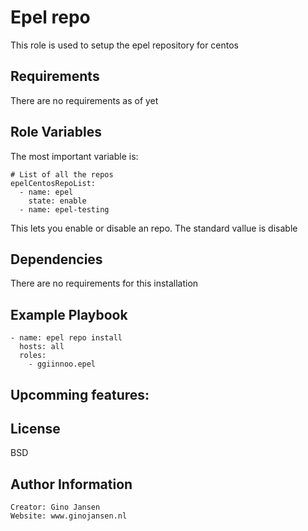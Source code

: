 Epel repo
=========

This role is used to setup the epel repository for centos

Requirements
------------

There are no requirements as of yet

Role Variables
--------------

The most important variable is:

```
# List of all the repos
epelCentosRepoList:
  - name: epel
    state: enable
  - name: epel-testing
```

This lets you enable or disable an repo.
The standard vallue is disable


Dependencies
------------

There are no requirements for this installation

Example Playbook
----------------

    - name: epel repo install
      hosts: all
      roles:
        - ggiinnoo.epel

Upcomming features:
-------

License
-------

BSD

Author Information
------------------

    Creator: Gino Jansen
    Website: www.ginojansen.nl